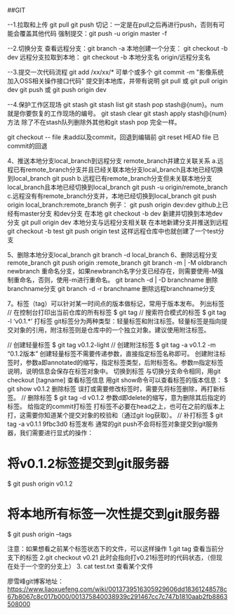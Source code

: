 ##GIT

--1.拉取和上传
git pull
git push 
切记：一定是在pull之后再进行push，否则有可能会覆盖其他代码
强制提交：git push -u origin master -f

--2.切换分支
查看远程分支：git branch -a 
本地创建一个分支： git checkout -b dev 
远程分支拉取到本地： git checkout -b 本地分支名 origin/远程分支名 

--3.提交一次代码流程
git add /xx/xx/*   可单个或多个
git commit -m "影像系统加入OSS相关操作接口代码"  提交到本地库，并带有说明
git pull  或 git pull origin dev
git push 或 git push origin dev

--4.保护工作区现场
git stash
git stash list
git stash pop stash@{num}。num 就是你要恢复的工作现场的编号。
git stash clear 
git stash apply stash@{num}方法 除了不在stash队列删除外其他和git stash pop 完全一样。

git checkout -- file  未add以及commit，回退到编辑前
git reset HEAD file 已commit的回退

4、推送本地分支local_branch到远程分支 remote_branch并建立关联关系
      a.远程已有remote_branch分支并且已经关联本地分支local_branch且本地已经切换到local_branch
          git push
     b.远程已有remote_branch分支但未关联本地分支local_branch且本地已经切换到local_branch
         git push -u origin/remote_branch
     c.远程没有有remote_branch分支并，本地已经切换到local_branch
        git push origin local_branch:remote_branch
例子： git  push origin dev:dev
github上已经有master分支 和dev分支
在本地
git checkout -b dev 新建并切换到本地dev分支
git pull origin dev 本地分支与远程分支相关联
在本地新建分支并推送到远程
git checkout -b test
git push origin test   这样远程仓库中也就创建了一个test分支


5、删除本地分支local_branch
      git branch -d local_branch
6、删除远程分支remote_branch
     git push origin  :remote_branch
     git branch -m | -M oldbranch newbranch 重命名分支，如果newbranch名字分支已经存在，则需要使用-M强制重命名，否则，使用-m进行重命名。
   git branch -d | -D branchname 删除branchname分支
   git branch -d -r branchname 删除远程branchname分支

7。标签（tag）可以针对某一时间点的版本做标记，常用于版本发布。
列出标签
// 在控制台打印出当前仓库的所有标签
$ git tag 
// 搜索符合模式的标签
$ git tag -l ‘v0.1.*’ 
打标签
git标签分为两种类型：轻量标签和附注标签。轻量标签是指向提交对象的引用，附注标签则是仓库中的一个独立对象。建议使用附注标签。

// 创建轻量标签
$ git tag v0.1.2-light
// 创建附注标签
$ git tag -a v0.1.2 -m “0.1.2版本”
创建轻量标签不需要传递参数，直接指定标签名称即可。
创建附注标签时，参数a即annotated的缩写，指定标签类型，后附标签名。参数m指定标签说明，说明信息会保存在标签对象中。
切换到标签
与切换分支命令相同，用git checkout [tagname]
查看标签信息
用git show命令可以查看标签的版本信息：
$ git show v0.1.2
删除标签
误打或需要修改标签时，需要先将标签删除，再打新标签。
// 删除标签
$ git tag -d v0.1.2 
参数d即delete的缩写，意为删除其后指定的标签。
给指定的commit打标签
打标签不必要在head之上，也可在之前的版本上打，这需要你知道某个提交对象的校验和（通过git log获取）。
// 补打标签
$ git tag -a v0.1.1 9fbc3d0
标签发布
通常的git push不会将标签对象提交到git服务器，我们需要进行显式的操作：
# 将v0.1.2标签提交到git服务器
$ git push origin v0.1.2 
# 将本地所有标签一次性提交到git服务器
$ git push origin –tags 
 
注意：如果想看之前某个标签状态下的文件，可以这样操作
1.git tag   查看当前分支下的标签
2.git  checkout v0.21   此时会指向打v0.21标签时的代码状态，（但现在处于一个空的分支上）
3. cat  test.txt   查看某个文件

廖雪峰git博客地址：
https://www.liaoxuefeng.com/wiki/0013739516305929606dd18361248578c67b8067c8c017b000/001375840038939c291467cc7c747b1810aab2fb8863508000
